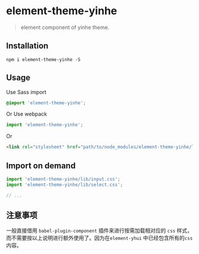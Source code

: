 # element-theme-yinhe
> element component of yinhe theme.


## Installation
```shell
npm i element-theme-yinhe -S
```

## Usage

Use Sass import
```css
@import 'element-theme-yinhe';
```

Or Use webpack
```javascript
import 'element-theme-yinhe';
```

Or
```html
<link rel="stylesheet" href="path/to/node_modules/element-theme-yinhe/lib/index.css">
```

##  Import on demand
```javascript
import 'element-theme-yinhe/lib/input.css';
import 'element-theme-yinhe/lib/select.css';

// ...
```

## 注意事项
一般直接借用 `babel-plugin-component` 插件来进行按需加载相对应的 `css` 样式，而不需要按以上说明进行额外使用了。因为在`element-yhui` 中已经包含所有的`css`内容。

